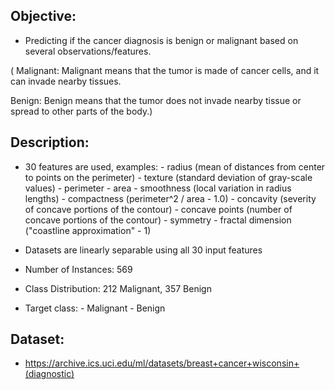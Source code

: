 ## Objective:
- Predicting if the cancer diagnosis is benign or malignant based on several observations/features.

( Malignant: Malignant means that the tumor is made of cancer cells, and it can invade nearby tissues.

   Benign: Benign means that the tumor does not invade nearby tissue or spread to other parts of the body.)

## Description:
- 30 features are used, examples:
        - radius (mean of distances from center to points on the perimeter)
        - texture (standard deviation of gray-scale values)
        - perimeter
        - area
        - smoothness (local variation in radius lengths)
        - compactness (perimeter^2 / area - 1.0)
        - concavity (severity of concave portions of the contour)
        - concave points (number of concave portions of the contour)
        - symmetry 
        - fractal dimension ("coastline approximation" - 1)

- Datasets are linearly separable using all 30 input features
- Number of Instances: 569
- Class Distribution: 212 Malignant, 357 Benign
- Target class:
         - Malignant
         - Benign 

## Dataset:
- https://archive.ics.uci.edu/ml/datasets/breast+cancer+wisconsin+(diagnostic)

